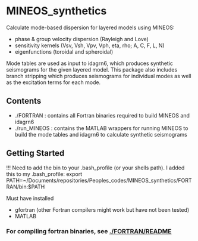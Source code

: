 # MINEOS_synthetics
Calculate mode-based dispersion for layered models using MINEOS:
- phase & group velocity dispersion (Rayleigh and Love)
- sensitivity kernels (Vsv, Vsh, Vpv, Vph, eta, rho; A, C, F, L, N)
- eigenfunctions (toroidal and spheroidal)

Mode tables are used as input to idagrn6, which produces synthetic seismograms for the given layered model. This package also includes branch stripping which produces seismograms for individual modes as well as the excitation terms for each mode.

## Contents
- ./FORTRAN : contains all Fortran binaries required to build MINEOS and idagrn6
- ./run_MINEOS : contains the MATLAB wrappers for running MINEOS to build the mode tables and idagrn6 to calculate synthetic seismograms

## Getting Started

!!!
Need to add the bin to your .bash_profile (or your shells path). I added this to my .bash_profile: 
export PATH=~/Documents/repositories/Peoples_codes/MINEOS_synthetics/FORTRAN/bin:$PATH

Must have installed
- gfortran (other Fortran compilers might work but have not been tested)
- MATLAB

### For compiling fortran binaries, see [./FORTRAN/README](https://github.com/jbrussell/MINEOS_synthetics/blob/master/FORTRAN/README)


